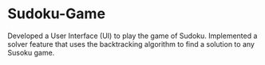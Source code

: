 # Sudoku-Game
Developed a User Interface (UI) to play the game of Sudoku. Implemented a solver feature that uses the backtracking algorithm to find a solution to any Susoku game. 

